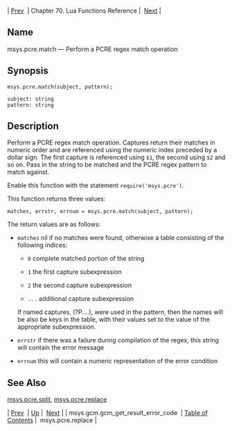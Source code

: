 | [Prev](lua.ref.msys.gcm.gcm_get_result_error_code)  | Chapter 70. Lua Functions Reference |  [Next](lua.ref.msys.pcre.replace) |

<a name="lua.ref.msys.pcre.match"></a>
## Name

msys.pcre.match — Perform a PCRE regex match operation

<a name="idp18230080"></a>
## Synopsis

`msys.pcre.match(subject, pattern);`

```
subject: string
pattern: string
```
<a name="idp18233072"></a>
## Description

Perform a PCRE regex match operation. Captures return their matches in numeric order and are referenced using the numeric index preceded by a dollar sign. The first capture is referenced using `$1`, the second using `$2` and so on. Pass in the string to be matched and the PCRE regex pattern to match against.

Enable this function with the statement `require('msys.pcre')`.

This function returns three values:

`matches, errstr, errnum = msys.pcre.match(subject, pattern);`

The return values are as follows:

*   `matches` nil if no matches were found, otherwise a table consisting of the following indices:

    *   `0` complete matched portion of the string

    *   `1` the first capture subexpression

    *   `2` the second capture subexpression

    *   `...` additional capture subexpression

    If named captures, (?P<name>....), were used in the pattern, then the names will be also be keys in the table, with their values set to the value of the appropriate subexpression.

*   `errstr` if there was a failure during compilation of the regex, this string will contain the error message

*   `errnum` this will contain a numeric representation of the error condition

<a name="idp18250160"></a>
## See Also

[msys.pcre.split](lua.ref.msys.pcre.split "msys.pcre.split"), [msys.pcre.replace](lua.ref.msys.pcre.replace "msys.pcre.replace")

| [Prev](lua.ref.msys.gcm.gcm_get_result_error_code)  | [Up](lua.function.details) |  [Next](lua.ref.msys.pcre.replace) |
| msys.gcm.gcm_get_result_error_code  | [Table of Contents](index) |  msys.pcre.replace |

